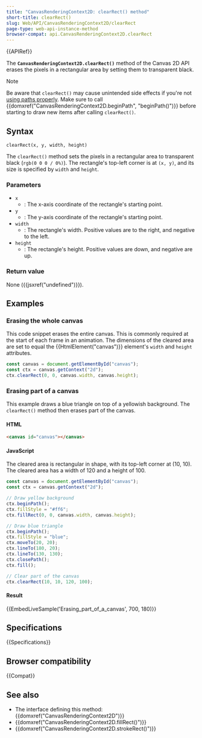 ```yaml
---
title: "CanvasRenderingContext2D: clearRect() method"
short-title: clearRect()
slug: Web/API/CanvasRenderingContext2D/clearRect
page-type: web-api-instance-method
browser-compat: api.CanvasRenderingContext2D.clearRect
---
```


{{APIRef}}

The
**`CanvasRenderingContext2D.clearRect()`**
method of the Canvas 2D API erases the pixels in a rectangular area by setting them to
transparent black.

> [!NOTE]
> Be aware that `clearRect()` may cause unintended
> side effects if you're not [using paths properly](/en-US/docs/Web/API/Canvas_API/Tutorial/Drawing_shapes#drawing_paths). Make sure to call
> {{domxref("CanvasRenderingContext2D.beginPath", "beginPath()")}} before starting to
> draw new items after calling `clearRect()`.

## Syntax

```js-nolint
clearRect(x, y, width, height)
```

The `clearRect()` method sets the pixels in a rectangular area to
transparent black (`rgb(0 0 0 / 0%)`). The rectangle's top-left corner is at
`(x, y)`, and its size is specified by `width` and
`height`.

### Parameters

- `x`
  - : The x-axis coordinate of the rectangle's starting point.
- `y`
  - : The y-axis coordinate of the rectangle's starting point.
- `width`
  - : The rectangle's width. Positive values are to the right, and negative to the left.
- `height`
  - : The rectangle's height. Positive values are down, and negative are up.

### Return value

None ({{jsxref("undefined")}}).

## Examples

### Erasing the whole canvas

This code snippet erases the entire canvas. This is commonly required at the start of
each frame in an animation. The dimensions of the cleared area are set to equal the
{{HtmlElement("canvas")}} element's `width` and `height`
attributes.

```js
const canvas = document.getElementById("canvas");
const ctx = canvas.getContext("2d");
ctx.clearRect(0, 0, canvas.width, canvas.height);
```

### Erasing part of a canvas

This example draws a blue triangle on top of a yellowish background. The
`clearRect()` method then erases part of the canvas.

#### HTML

```html
<canvas id="canvas"></canvas>
```

#### JavaScript

The cleared area is rectangular in shape, with its top-left corner at (10, 10). The
cleared area has a width of 120 and a height of 100.

```js
const canvas = document.getElementById("canvas");
const ctx = canvas.getContext("2d");

// Draw yellow background
ctx.beginPath();
ctx.fillStyle = "#ff6";
ctx.fillRect(0, 0, canvas.width, canvas.height);

// Draw blue triangle
ctx.beginPath();
ctx.fillStyle = "blue";
ctx.moveTo(20, 20);
ctx.lineTo(180, 20);
ctx.lineTo(130, 130);
ctx.closePath();
ctx.fill();

// Clear part of the canvas
ctx.clearRect(10, 10, 120, 100);
```

#### Result

{{EmbedLiveSample('Erasing_part_of_a_canvas', 700, 180)}}

## Specifications

{{Specifications}}

## Browser compatibility

{{Compat}}

## See also

- The interface defining this method: {{domxref("CanvasRenderingContext2D")}}
- {{domxref("CanvasRenderingContext2D.fillRect()")}}
- {{domxref("CanvasRenderingContext2D.strokeRect()")}}
